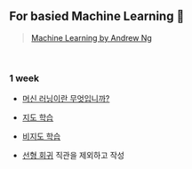 ## For basied Machine Learning 🌳

> <a href="https://www.coursera.org/learn/machine-learning">Machine Learning by Andrew Ng</a>

<br>

### 1 week

- <a href="https://velog.io/@yulim2/Machine-Learning-by-Andrew-Ng-%EB%A8%B8%EC%8B%A0-%EB%9F%AC%EB%8B%9D%EC%9D%B4%EB%9E%80-%EB%AC%B4%EC%97%87%EC%9E%85%EB%8B%88%EA%B9%8C">머신 러닝이란 무엇입니까?</a>

- <a href="https://velog.io/@yulim2/Machine-Learning-by-Andrew-Ng-%EC%A7%80%EB%8F%84-%ED%95%99%EC%8A%B5-Supervised-Learning">지도 학습</a>

- <a href="https://velog.io/@yulim2/Machine-Learning-by-Andrew-Ng-%EB%B9%84%EC%A7%80%EB%8F%84-%ED%95%99%EC%8A%B5-Unsupervised-Learning">비지도 학습</a>

- <a href="https://velog.io/@yulim2/Machine-Learning-by-Andrew-Ng-%EC%84%A0%ED%98%95-%ED%9A%8C%EA%B7%80-Linear-Regression">선형 회귀</a>
	직관을 제외하고 작성
